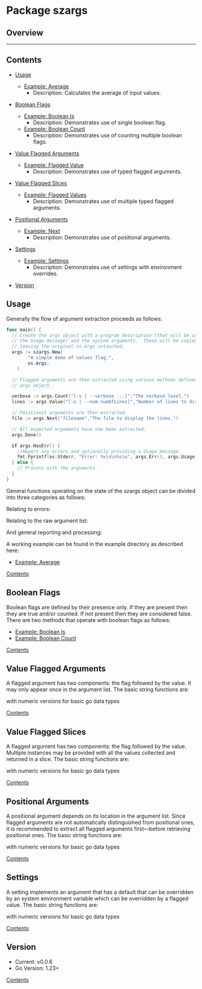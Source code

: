 <!---
   Szerszam argument library: szargs.
   Copyright (C) 2024  Leslie Dancsecs

   This program is free software: you can redistribute it and/or modify
   it under the terms of the GNU General Public License as published by
   the Free Software Foundation, either version 3 of the License, or
   (at your option) any later version.

   This program is distributed in the hope that it will be useful,
   but WITHOUT ANY WARRANTY; without even the implied warranty of
   MERCHANTABILITY or FITNESS FOR A PARTICULAR PURPOSE.  See the
   GNU General Public License for more details.

   You should have received a copy of the GNU General Public License
   along with this program.  If not, see <https://www.gnu.org/licenses/>.
-->

# Package szargs


## Overview

<!--- gotomd::doc::./package -->


---

## Contents

- [Usage](#usage)
  - [Example: Average](example/average/README.md#example-average)
    - Description: Calculates the average of input values.

- [Boolean Flags](#boolean-flags)
  - [Example: Boolean Is](example/booleanIs/README.md#example-boolean-is)
    - Description: Demonstrates use of single boolean flag.
  - [Example: Boolean Count](example/booleanCount/README.md#example-boolean-count)
    - Description: Demonstrates use of counting multiple boolean flags.

- [Value Flagged Arguments](#value-flagged-arguments)
  - [Example: Flagged Value](example/value/README.md#example-flagged-value)
    - Description: Demonstrates use of typed flagged arguments.

- [Value Flagged Slices](#value-flagged-slices)
  - [Example: Flagged Values](example/values/README.md#example-flagged-values)
    - Description: Demonstrates use of multiple typed flagged arguments.
  
- [Positional Arguments](#positional-arguments)
  - [Example: Next](example/next/README.md#example-positional-arguments)
    - Description: Demonstrates use of positional arguments.

- [Settings](#settings)
  - [Example: Settings](example/setting/README.md#example-settings)
    - Description: Demonstrates use of settings with environment overrides.

- [Version](#version)  

## Usage

Generally the flow of argument extraction proceeds as follows:

```go
func main() {
  // Create the args object with a program description (that will be used in 
  // the Usage message) and the system arguments.  These will be copied
  // leaving the original os.Args untouched. 
  args := szargs.New(
		"A simple demo of values flag.",
		os.Args,
	)

  // Flagged arguments are then extracted using various methods defined on the
  // args object.

  verbose := args.Count("[-v | --verbose ...]","The verbose level.")
  lines := args.Value("[-n | --num numOfLines]","Number of lines to display.")

  // Positional arguments are then extracted.
  file := args.Next("filename","The file to display the lines.")

  // All expected arguments have now been extracted.
  args.Done()

  if args.HasErr() {
    //Report any errors and optionally providing a Usage message.
    fmt.Fprintf(os.Stderr, "Error: %v\n\n%s\n", args.Err(), args.Usage())
  } else {
    // Process with the arguments.
  }
}
```

General functions operating on the state of the szargs object can be divided 
into three categories as follows:

Relating to errors:

<!--- gotomd::dcln::./Args.HasErr Args.PushErr Args.Err -->

Relating to the raw argument list:

<!--- gotomd::dcln::./Args.HasNext Args.PushArg Args.Args -->

And general reporting and processing:

<!--- gotomd::dcln::./Args.Usage Args.Done -->

A working example can be found in the example directory as described here:
- [Example: Average](example/average/README.md#example-average)

[Contents](#contents)

## Boolean Flags

Boolean flags are defined by their presence only.  If they are present then
they are true and/or counted.  If not present then they are considered false.
There are two methods that operate with boolean flags as follows:

<!--- gotomd::dcln::./Args.Is Args.Count -->

- [Example: Boolean Is](example/booleanIs/README.md#example-boolean-is)
- [Example: Boolean Count](example/booleanCount/README.md#example-boolean-count)

[Contents](#contents)

## Value Flagged Arguments

A flagged argument has two components: the flag followed by the value. It may
only appear once in the argument list.  The basic string functions are:

<!--- gotomd::dcln::./Args.ValueString Args.ValueOption -->

with numeric versions for basic go data types

<!--- gotomd::dcls::./Args.ValueFloat64 Args.ValueFloat32 Args.ValueInt64 Args.ValueInt32 Args.ValueInt16 Args.ValueInt8 Args.ValueInt Args.ValueUint64 Args.ValueUint32 Args.ValueUint16 Args.ValueUint8 Args.ValueUint -->

[Contents](#contents)


## Value Flagged Slices

A flagged argument has two components: the flag followed by the value.
Multiple instances may be provided with all the values collected and returned
in a slice. The basic string functions are:

<!--- gotomd::dcln::./Args.ValuesString Args.ValuesOption -->

with numeric versions for basic go data types

<!--- gotomd::dcls::./Args.ValuesFloat64 Args.ValuesFloat32 Args.ValuesInt64 Args.ValuesInt32 Args.ValuesInt16 Args.ValuesInt8 Args.ValuesInt Args.ValuesUint64 Args.ValuesUint32 Args.ValuesUint16 Args.ValuesUint8 Args.ValuesUint -->

[Contents](#contents)

## Positional Arguments

A positional argument depends on its location in the argument list.  Since
flagged arguments are not automatically distinguished from positional ones, it
is recommended to extract all flagged arguments first—before retrieving
positional ones.  The basic string functions are:

<!--- gotomd::dcln::./Args.NextString Args.NextOption -->

with numeric versions for basic go data types

<!--- gotomd::dcls::./Args.NextFloat64 Args.NextFloat32 Args.NextInt64 Args.NextInt32 Args.NextInt16 Args.NextInt8 Args.NextInt Args.NextUint64 Args.NextUint32 Args.NextUint16 Args.NextUint8 Args.NextUint -->


[Contents](#contents)

## Settings

A setting implements an argument that has a default that can be overridden by
an system environment variable which can be overridden by a flagged value. The
basic string functions are:

<!--- gotomd::dcln::./Args.SettingString Args.SettingOption  Args.SettingIs -->

with numeric versions for basic go data types

<!--- gotomd::dcls::./Args.SettingFloat64 Args.SettingFloat32 Args.SettingInt64 Args.SettingInt32 Args.SettingInt16 Args.SettingInt8 Args.SettingInt Args.SettingUint64 Args.SettingUint32 Args.SettingUint16 Args.SettingUint8 Args.SettingUint -->


[Contents](#contents)

## Version

- Current: v0.0.6
- Go Version: 1.23+

[Contents](#contents)

